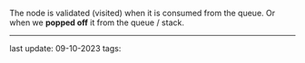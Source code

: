 The node is validated (visited) when it is consumed from the queue.
Or when we **popped off** it from the queue / stack.

---
last update: 09-10-2023
tags:
